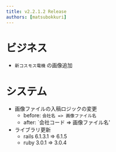 ```yaml
---
title: v2.2.1.2 Release
authors: [matsubokkuri]
---
```


# ビジネス

- `新コスモス電機` の画像追加


# システム

- 画像ファイルの入稿ロジックの変更
  - before: `会社名 => 画像ファイル名`
  - after: `会社コード => 画像ファイル名'
- ライブラリ更新
  - rails 6.1.3.1 => 6.1.5
  - ruby 3.0.1 => 3.0.4


